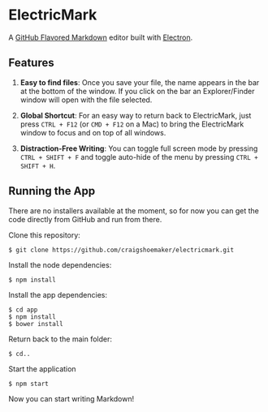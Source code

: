 # ElectricMark

A [GitHub Flavored Markdown](https://help.github.com/articles/github-flavored-markdown/) editor built with [Electron](electron.atom.io).

## Features
1. **Easy to find files**: Once you save your file, the name appears in the bar at the bottom of the window. If you click on the bar an Explorer/Finder window will open with the file selected.

2. **Global Shortcut**: For an easy way to return back to ElectricMark, just press `CTRL + F12` (or `CMD + F12` on a Mac) to bring the ElectricMark window to focus and on top of all windows. 

3. **Distraction-Free Writing**: You can toggle full screen mode by pressing `CTRL + SHIFT + F` and toggle auto-hide of the menu by pressing `CTRL + SHIFT + H`.

## Running the App
There are no installers available at the moment, so for now you can get the code directly from GitHub and run from there. 

Clone this repository:

    $ git clone https://github.com/craigshoemaker/electricmark.git
    
Install the node dependencies:

    $ npm install
   
Install the app dependencies:

    $ cd app
    $ npm install
    $ bower install
    
Return back to the main folder:

    $ cd..
    
Start the application
    
    $ npm start
    
Now you can start writing Markdown!
